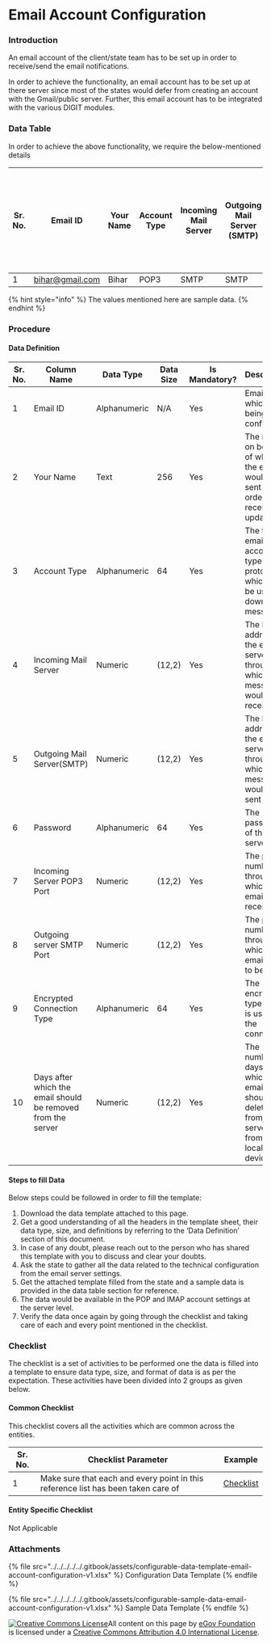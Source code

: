 # Email Account Configuration

### Introduction

An email account of the client/state team has to be set up in order to receive/send the email notifications.

In order to achieve the functionality, an email account has to be set up at there server since most of the states would defer from creating an account with the Gmail/public server. Further, this email account has to be integrated with the various DIGIT modules.

### Data Table

In order to achieve the above functionality, we require the below-mentioned details

| Sr. No. | Email ID                                  | Your Name | Account Type | Incoming Mail Server | Outgoing Mail Server (SMTP) | Password | Incoming Server POP3 Port | Outgoing server SMTP Port | Encrypted Connection Type | Days after which the email should be removed from the server |
| ------- | ----------------------------------------- | --------- | ------------ | -------------------- | --------------------------- | -------- | ------------------------- | ------------------------- | ------------------------- | ------------------------------------------------------------ |
| 1       | [bihar@gmail.com](mailto:bihar@gmail.com) | Bihar     | POP3         | SMTP                 | SMTP                        | \*\*\*\* | 192.172.82.12             | 192.172.82.12             | Auto                      | 14                                                           |

{% hint style="info" %}
The values mentioned here are sample data.
{% endhint %}

### Procedure

#### Data Definition

| Sr. No. | Column Name                                                  | Data Type    | Data Size | Is Mandatory? | Description                                                                                            |
| ------- | ------------------------------------------------------------ | ------------ | --------- | ------------- | ------------------------------------------------------------------------------------------------------ |
| 1       | Email ID                                                     | Alphanumeric | N/A       | Yes           | Email id which is being configured                                                                     |
| 2       | Your Name                                                    | Text         | 256       | Yes           | The name on behalf of which the email would be sent in order to receive the updates                    |
| 3       | Account Type                                                 | Alphanumeric | 64        | Yes           | The type of email account type protocol which will be used to download messages                        |
| 4       | Incoming Mail Server                                         | Numeric      | (12,2)    | Yes           | The IP address of the email server through which messages would be received                            |
| 5       | Outgoing Mail Server(SMTP)                                   | Numeric      | (12,2)    | Yes           | The IP address of the email server through which messages would be sent                                |
| 6       | Password                                                     | Alphanumeric | 64        | Yes           | The password of the email server                                                                       |
| 7       | Incoming Server POP3 Port                                    | Numeric      | (12,2)    | Yes           | The port number through which the emails are received                                                  |
| 8       | Outgoing server SMTP Port                                    | Numeric      | (12,2)    | Yes           | The port number through which the emails are to be sent                                                |
| 9       | Encrypted Connection Type                                    | Alphanumeric | 64        | Yes           | The encryption type which is used for the connection                                                   |
| 10      | Days after which the email should be removed from the server | Numeric      | (12,2)    | Yes           | The number of days after which the email should be deleted from the server (not from the local device) |

#### Steps to fill Data

Below steps could be followed in order to fill the template:

1. Download the data template attached to this page.
2. Get a good understanding of all the headers in the template sheet, their data type, size, and definitions by referring to the ‘Data Definition’ section of this document.
3. In case of any doubt, please reach out to the person who has shared this template with you to discuss and clear your doubts.
4. Ask the state to gather all the data related to the technical configuration from the email server settings.
5. Get the attached template filled from the state and a sample data is provided in the data table section for reference.
6. The data would be available in the POP and IMAP account settings at the server level.
7. Verify the data once again by going through the checklist and taking care of each and every point mentioned in the checklist.

### Checklist

The checklist is a set of activities to be performed one the data is filled into a template to ensure data type, size, and format of data is as per the expectation. These activities have been divided into 2 groups as given below.

#### Common Checklist

This checklist covers all the activities which are common across the entities.

| Sr. No. | Checklist Parameter                                                               | Example                                                    |
| ------- | --------------------------------------------------------------------------------- | ---------------------------------------------------------- |
| 1       | Make sure that each and every point in this reference list has been taken care of | [Checklist](../../module-setup/common-config/checklist.md) |

#### Entity Specific Checklist

Not Applicable

### Attachments

{% file src="../../../../../.gitbook/assets/configurable-data-template-email-account-configuration-v1.xlsx" %}
Configuration Data Template
{% endfile %}

{% file src="../../../../../.gitbook/assets/configurable-sample-data-email-account-configuration-v1.xlsx" %}
Sample Data Template
{% endfile %}

[![Creative Commons License](https://i.creativecommons.org/l/by/4.0/80x15.png)](http://creativecommons.org/licenses/by/4.0/)All content on this page by [eGov Foundation ](https://egov.org.in/)is licensed under a [Creative Commons Attribution 4.0 International License](http://creativecommons.org/licenses/by/4.0/).
